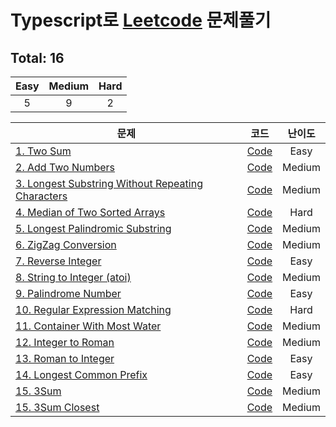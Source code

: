 # Typescript로 [Leetcode](https://leetcode.com/problemset/all/) 문제풀기


## Total: 16

|   Easy  |  Medium | Hard |
|:-------:|:-------:|:----:|
|   5   |   9   |  2  |


| 문제 | 코드 | 난이도 |
|----------|:--------:|:----------:|
| [1. Two Sum](https://leetcode.com/problems/two-sum/) | [Code](https://github.com/jewook3617/leetcode-with-typescript/blob/master/src/%231-two-sum.ts) | Easy |
| [2. Add Two Numbers](https://leetcode.com/problems/add-two-numbers/) | [Code](https://github.com/jewook3617/leetcode-with-typescript/blob/master/src/%232-add-two-numbers.ts) | Medium |
| [3. Longest Substring Without Repeating Characters](https://leetcode.com/problems/longest-substring-without-repeating-characters/) | [Code](https://github.com/jewook3617/leetcode-with-typescript/blob/master/src/%233-longest-substring-without-repeating-characters.ts) | Medium |
| [4. Median of Two Sorted Arrays](https://leetcode.com/problems/median-of-two-sorted-arrays/) | [Code](https://github.com/jewook3617/leetcode-with-typescript/blob/master/src/%234-median-of-two-sorted-arrays.ts) | Hard |
| [5. Longest Palindromic Substring](https://leetcode.com/problems/longest-palindromic-substring/) | [Code](https://github.com/jewook3617/leetcode-with-typescript/blob/master/src/%235-longest-palindromic-substring.ts) | Medium |
| [6. ZigZag Conversion](https://leetcode.com/problems/zigzag-conversion/) | [Code](https://github.com/jewook3617/leetcode-with-typescript/blob/master/src/%236-zigzag-conversion.ts) | Medium |
| [7. Reverse Integer](https://leetcode.com/problems/reverse-integer/) | [Code](https://github.com/jewook3617/leetcode-with-typescript/blob/master/src/%237-reverse-integer.ts) | Easy |
| [8. String to Integer (atoi)](https://leetcode.com/problems/string-to-integer-atoi/) | [Code](https://github.com/jewook3617/leetcode-with-typescript/blob/master/src/%238-string-to-integer(atoi).ts) | Medium |
| [9. Palindrome Number](https://leetcode.com/problems/palindrome-number/) | [Code](https://github.com/jewook3617/leetcode-with-typescript/blob/master/src/%239-palindrome-number.ts) | Easy |
| [10. Regular Expression Matching](https://leetcode.com/problems/regular-expression-matching/) | [Code](https://github.com/jewook3617/leetcode-with-typescript/blob/master/src/%2310-regular-expression-matching.ts) | Hard |
| [11. Container With Most Water](https://leetcode.com/problems/container-with-most-water/) | [Code](https://github.com/jewook3617/leetcode-with-typescript/blob/master/src/%2311-container-with-most-water.ts) | Medium |
| [12. Integer to Roman](https://leetcode.com/problems/integer-to-roman/) | [Code](https://github.com/jewook3617/leetcode-with-typescript/blob/master/src/%2312-integer-to-roman.ts) | Medium |
| [13. Roman to Integer](https://leetcode.com/problems/roman-to-integer/) | [Code](https://github.com/jewook3617/leetcode-with-typescript/blob/master/src/%2313-roman-to-integer.ts) | Easy |
| [14. Longest Common Prefix](https://leetcode.com/problems/longest-common-prefix/) | [Code](https://github.com/jewook3617/leetcode-with-typescript/blob/master/src/%2314-longest-common-prefix.ts) | Easy |
| [15. 3Sum](https://leetcode.com/problems/3sum/) | [Code](https://github.com/jewook3617/leetcode-with-typescript/blob/master/src/%2315-3-sum.ts) | Medium |
| [15. 3Sum Closest](https://leetcode.com/problems/3sum-closest/) | [Code](https://github.com/jewook3617/leetcode-with-typescript/blob/master/src/%2316-3-sum-closest.ts) | Medium |

